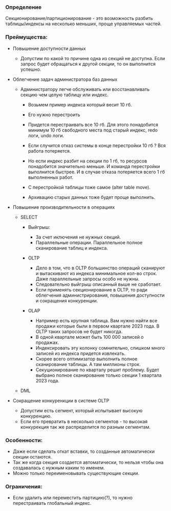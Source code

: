 ### Определение
Секционирование/партиционирование - это возможность разбить таблицы/индексы на несколько меньших, проще управляемых частей.
  
### Преймущества:
  - Повышение доступности данных
    - Допустим по какой то причине одна из секций не доступна. Если запрос будет обращаться к другой секции, то он выполнится успешно.

  - Облегчение задач администратора баз данных 
    - Администратору легче обслуживать или восстанавливать секцию чем целую таблицу или индекс.
	  - Возьмем пример индекса который весит 10 гб.
	  - Его нужно перестроить 
	  - Придется перестраивать все 10 гб. Для этого понадобится минимум 10 гб свободного места под старый индекс, redo логи, undo логи.
	  - Если случится отказ системы в конце перестройки 10 гб ? Вся работа потеряется.
      - Но если индекс разбит на секции по 1 гб, то ресурсов понадобится значительно меньше. И команда перестройки выполнится быстрее. И в случае отказа потеряется всего 1 гб выполненных работ.

      - С перестройкой таблицы тоже самое (alter table move).
      - Архивацию старых данных тоже будет проще выполнить.	  
  
  - Повышение производительности в операциях
	- SELECT
	  - Выйгрыш: 
	    - За счет иключения не нужных секций.
	    - Параллельные операции. Параллельное полное сканирование таблиц и индекса.
	  
	  - OLTP
  	    - Дело в том, что в OLTP большинство операций сканируют и вытаскивают из индекса минимальное кол-во строк. Даже параллельные запросы особо не нужны.
		- Следовательно выйгрыш описанный выше не сработает.
		- Если применять секционирование в OLTP, то ради облегчения администрирования, повышения доступности и сокращения конкуренции.
		
	  - OLAP
	    - Например есть крупная таблица. Вам нужно найти все продажи которые были в первом квартале 2023 года. В OLTP таких запросов не будет никогда.
		- В одной квартале может быть 100 000 записей о продажах. 
		- Индексировать эту колонку сомнительно, слишком много записей из индекса придется извлекать. 
		- Скорее всего оптимизатор выполнить полное сканирование таблицы. А там миллионы строк. 
		- Секуционирование по кварталу решит проблему. Будет выбрано полное сканирование только секции 1 квартала 2023 года.
	  
	- DML 
  
  - Сокращение конкуренкции в системе OLTP
    - Допустим есть сегмент, который испытывает высокую конкуренцию.
	- Если его превратить в несколько сегментов - то высокая конкурекция так же распределится по разным сегментам.	


### Особенности:
  - Даже если сделать откат вставки, то созданные автоматически секции остаются.
  - Так же когда секция создается автоматически, то нельзя чтобы она создавалась с нужным каким то именем. 
  - Можно только переименовывать существующие секции.

### Ограничения:
  - Если удалить или переместить партицию(?), то нужно перестраивать глобальный индекс.